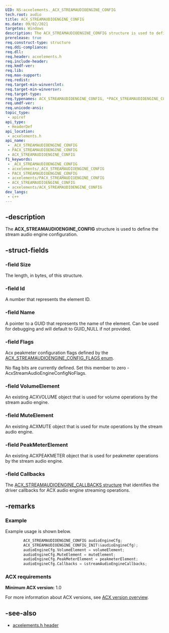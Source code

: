 ```yaml
---
UID: NS:acxelements._ACX_STREAMAUDIOENGINE_CONFIG
tech.root: audio 
title: ACX_STREAMAUDIOENGINE_CONFIG
ms.date: 09/02/2021
targetos: Windows
description: The ACX_STREAMAUDIOENGINE_CONFIG structure is used to define the audio engine stream configuration.
prerelease: true
req.construct-type: structure
req.ddi-compliance: 
req.dll: 
req.header: acxelements.h
req.include-header: 
req.kmdf-ver: 
req.lib: 
req.max-support: 
req.redist: 
req.target-min-winverclnt: 
req.target-min-winversvr: 
req.target-type: 
req.typenames: ACX_STREAMAUDIOENGINE_CONFIG, *PACX_STREAMAUDIOENGINE_CONFIG
req.umdf-ver: 
req.unicode-ansi: 
topic_type:
 - apiref
api_type:
 - HeaderDef
api_location:
 - acxelements.h
api_name:
 - _ACX_STREAMAUDIOENGINE_CONFIG
 - PACX_STREAMAUDIOENGINE_CONFIG
 - ACX_STREAMAUDIOENGINE_CONFIG
f1_keywords:
 - _ACX_STREAMAUDIOENGINE_CONFIG
 - acxelements/_ACX_STREAMAUDIOENGINE_CONFIG
 - PACX_STREAMAUDIOENGINE_CONFIG
 - acxelements/PACX_STREAMAUDIOENGINE_CONFIG
 - ACX_STREAMAUDIOENGINE_CONFIG
 - acxelements/ACX_STREAMAUDIOENGINE_CONFIG
dev_langs:
 - c++
---
```


## -description

The **ACX_STREAMAUDIOENGINE_CONFIG** structure is used to define the stream audio engine configuration.

## -struct-fields

### -field Size

The length, in bytes, of this structure.

### -field Id

A number that represents the element ID.
 
### -field Name

A pointer to a GUID that represents the name of the element. Can be used for debugging and will default to GUID_NULL if not provided.

### -field Flags

Acx peakmeter configuration flags defined by the [ACX_STREAMAUDIOENGINE_CONFIG_FLAGS enum](ne-acxelements-acx_streamaudioengine_config_flags.md).

No flag bits are currently defined. Set this member to zero - AcxStreamAudioEngineConfigNoFlags.

### -field VolumeElement

An existing ACXVOLUME object that is used for volume operations by the stream audio engine.

### -field MuteElement

An existing ACXMUTE object that is used for mute operations by the stream audio engine.

### -field PeakMeterElement

An existing ACXPEAKMETER object that is used for peakmeter operations by the stream audio engine.

### -field Callbacks

The [ACX_STREAMAUDIOENGINE_CALLBACKS structure](ns-acxelements-acx_streamaudioengine_callbacks.md) that identifies the driver callbacks for ACX audio engine streaming operations.

## -remarks

### Example

Example usage is shown below.

```cpp
        ACX_STREAMAUDIOENGINE_CONFIG audioEngineCfg;
        ACX_STREAMAUDIOENGINE_CONFIG_INIT(&audioEngineCfg);
        audioEngineCfg.VolumeElement = volumeElement;
        audioEngineCfg.MuteElement = muteElement;
        audioEngineCfg.PeakMeterElement = peakmeterElement;
        audioEngineCfg.Callbacks = &streamAudioEngineCallbacks;
```

### ACX requirements

**Minimum ACX version:** 1.0

For more information about ACX versions, see [ACX version overview](/windows-hardware/drivers/audio/acx-version-overview).

## -see-also

- [acxelements.h header](index.md)
